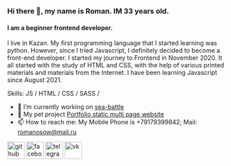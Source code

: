 ### Hi there 👋, my name is Roman. IM 33 years old.
#### I am a beginner frontend developer. 
I live in Kazan. My first programming language that I started learning was python. However, since I tried Javascript, I definitely decided to become a front-end developer. I started my journey to Frontend in November 2020. It all started with the study of HTML and CSS, with the help of various printed materials and materials from the Internet. I have been learning Javascript since August 2021.

Skills: JS / HTML / CSS / SASS / 

- 🔭 I’m currently working on [sea-battle](https://github.com/RomanNV/sea-battle) 
- 🔭 My pet project [Portfolio static multi page website](https://romannv.github.io/index.html)
- 📫 How to reach me: My Mobile Phone is +79179399842; Mail: romanosow@mail.ru 


[<img src='https://cdn.jsdelivr.net/npm/simple-icons@3.0.1/icons/github.svg' alt='github' height='40'>](https://github.com/RomanNV)  [<img src='https://cdn.jsdelivr.net/npm/simple-icons@3.0.1/icons/facebook.svg' alt='facebook' height='40'>](https://www.facebook.com/roman.nosov.18)  [<img src='https://cdn.jsdelivr.net/npm/simple-icons@3.0.1/icons/telegram.svg' alt='telegram' height='40'>](https://t.me/romanNV1)  [<img src='https://cdn.jsdelivr.net/npm/simple-icons@3.0.1/icons/vk.svg' alt='vk' height='40'>](https://vk.com/id2493526)  

